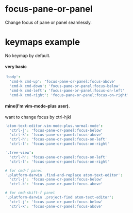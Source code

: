 # focus-pane-or-panel

Change focus of pane or panel seamlessly.

# keymaps example  

No keymap by default.  

#### very basic

```coffeescript
'body':
  'cmd-k cmd-up': 'focus-pane-or-panel:focus-above'
  'cmd-k cmd-down': 'focus-pane-or-panel:focus-below'
  'cmd-k cmd-left': 'focus-pane-or-panel:focus-on-left'
  'cmd-k cmd-right': 'focus-pane-or-panel:focus-on-right'
```

#### mine(I'm vim-mode-plus user).

want to change focus by ctrl-hjkl

```coffeescript
'atom-text-editor.vim-mode-plus.normal-mode':
  'ctrl-j': 'focus-pane-or-panel:focus-below'
  'ctrl-k': 'focus-pane-or-panel:focus-above'
  'ctrl-h': 'focus-pane-or-panel:focus-on-left'
  'ctrl-l': 'focus-pane-or-panel:focus-on-right'

'.tree-view':
  'ctrl-h': 'focus-pane-or-panel:focus-on-left'
  'ctrl-l': 'focus-pane-or-panel:focus-on-right'

# for cmd-f panel
'.platform-darwin .find-and-replace atom-text-editor':
  'ctrl-j': 'focus-pane-or-panel:focus-below'
  'ctrl-k': 'focus-pane-or-panel:focus-above'

# for cmd-shift-f panel
'.platform-darwin .project-find atom-text-editor':
  'ctrl-j': 'focus-pane-or-panel:focus-below'
  'ctrl-k': 'focus-pane-or-panel:focus-above'
```
